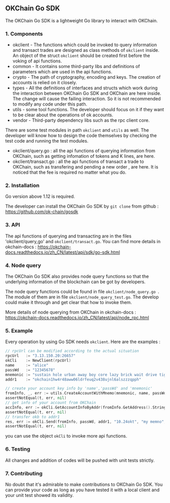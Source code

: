 ## OKChain Go SDK

The OKChain Go SDK is a lightweight Go library to interact with OKChain.

### 1. Components

- okclient - The functions which could be invoked to query information and transact trades are designed as class methods of `okclient` inside. An object of the struct `okclient` should be created first before the voking of api functions.
- common -  It contains some third-party libs and definitions of parameters which are used in the api functions.
- crypto - The path of cryptography, encoding and keys. The creation of accounts is relied on it closely.
- types - All the definitions of interfaces and structs which work during the  interaction between OKChain Go SDK and OKChain are here inside. The change will cause the failing interaction. So it is not recommended to modify any code under this path.
- utils - some tool functions. The developer should focus on it if they want to be clear about the operations of ok accounts.
- vendor - Third-party dependency libs such as the rpc client core.  

There are some test modules in path `okclient` and `utils` as well. The developer will know how to design the code themselves by checking the test code and running the test modules.

- okclient/query.go : all the api functions of querying information from OKChain, such as getting infomation of tokens and K lines,  are here.
- okclient/transact.go : all the api functions of transact a trade to OKChain,  such as transfering and pending a new order , are here. It is noticed that the fee is required no matter what you do.

### 2. Installation

Go version above 1.12 is required.

The developer can install the OKChain Go SDK by `git clone` from github : https://github.com/ok-chain/gosdk

### 3. API

The api functions of querying and transacting are in the files 'okclient/query,go'  and `okclient/transact.go`. You can find more details in okchain-docs : https://okchain-docs.readthedocs.io/zh_CN/latest/api/sdk/go-sdk.html

### 4. Node query

 The OKChain Go SDK also provides node query functions so that the underlying information of the blockchain can be got by developers.

The node query functions could be found in file `okclient/node_query.go `. The module of them are in file `okclient/node_query_test.go`. The develop could make it through and get clear that how to invoke them.

More details of node querying from OKChain in okchain-docs : https://okchain-docs.readthedocs.io/zh_CN/latest/api/node_rpc.html

### 5. Example

Every operation by using Go SDK needs `okclient`. Here are the examples :

```go
// rpcUrl can be modified according to the actual situation
rpcUrl	 := "3.13.150.20:26657"
okCli 	 := NewClient(rpcUrl)
name     := "alice"
passWd   := "12345678"
mnemonic := "sustain hole urban away boy core lazy brick wait drive tiger tell"
addr1    := "okchain1hw4r48aww06ldrfeuq2v438ujnl6alszzzqpph"

// create your account key info by 'name','passWd' and 'mnemonic'
fromInfo, _, err := utils.CreateAccountWithMnemo(mnemonic, name, passWd)
assertNotEqual(t, err, nil)
// get info of your account from OKChain
accInfo, err := okCli.GetAccountInfoByAddr(fromInfo.GetAddress().String())
assertNotEqual(t, err, nil)
// transfer okb to addr1
res, err := okCli.Send(fromInfo, passWd, addr1, "10.24okt", "my memno", accInfo.GetAccountNumber(), accInfo.GetSequence())
assertNotEqual(t, err, nil)
```

you can use the object `okCli` to invoke more api functions.

### 6. Testing

All changes and addition of codes will be pushed with unit tests strictly. 

### 7. Contributing

No doubt that it's admirable to make contributions to OKChain Go SDK. You can provide your code as long as you have tested it with a local client and your unit test showed its validity.  

